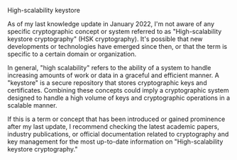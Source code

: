 High-scalability keystore

As of my last knowledge update in January 2022, I'm not aware of any specific cryptographic concept or system referred to as "High-scalability keystore cryptography" (HSK cryptography). It's possible that new developments or technologies have emerged since then, or that the term is specific to a certain domain or organization.

In general, "high scalability" refers to the ability of a system to handle increasing amounts of work or data in a graceful and efficient manner. A "keystore" is a secure repository that stores cryptographic keys and certificates. Combining these concepts could imply a cryptographic system designed to handle a high volume of keys and cryptographic operations in a scalable manner.

If this is a term or concept that has been introduced or gained prominence after my last update, I recommend checking the latest academic papers, industry publications, or official documentation related to cryptography and key management for the most up-to-date information on "High-scalability keystore cryptography."
